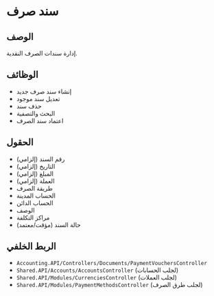 # سند صرف

## الوصف
إدارة سندات الصرف النقدية.

## الوظائف
- إنشاء سند صرف جديد
- تعديل سند موجود
- حذف سند
- البحث والتصفية
- اعتماد سند الصرف

## الحقول
- رقم السند (إلزامي)
- التاريخ (إلزامي)
- المبلغ (إلزامي)
- العملة (إلزامي)
- طريقة الصرف
- الحساب المدينة
- الحساب الدائن
- الوصف
- مراكز التكلفة
- حالة السند (مؤقت/معتمد)

## الربط الخلفي
- `Accounting.API/Controllers/Documents/PaymentVouchersController`
- `Shared.API/Accounts/AccountsController` (لجلب الحسابات)
- `Shared.API/Modules/CurrenciesController` (لجلب العملات)
- `Shared.API/Modules/PaymentMethodsController` (لجلب طرق الصرف)
